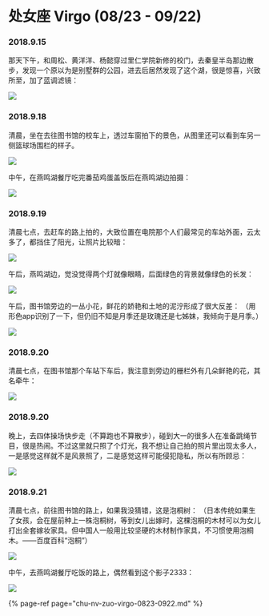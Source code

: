 # 处女座 Virgo \(08/23 - 09/22\)

### 2018.9.15

那天下午，和周松、黄洋洋、杨懿穿过里仁学院新修的校门，去秦皇半岛那边散步，发现一个原以为是别墅群的公园，进去后居然发现了这个湖，很是惊喜，兴致所至，加了蓝调滤镜：

![](../.gitbook/assets/image%20%288%29.png)

### 2018.9.18 

清晨，坐在去往图书馆的校车上，透过车窗拍下的景色，从图里还可以看到车另一侧篮球场围栏的样子。

![](../.gitbook/assets/image%20%2860%29.png)

中午，在燕鸣湖餐厅吃完番茄鸡蛋盖饭后在燕鸣湖边拍摄：

![](../.gitbook/assets/image%20%2820%29.png)

### 2018.9.19 

清晨七点，去赶车的路上拍的，大致位置在电院那个人们最常见的车站外面，云太多了，都挡住了阳光，让照片比较暗：

![](../.gitbook/assets/image%20%2811%29.png)

午后，燕鸣湖边，觉没觉得两个灯就像眼睛，后面绿色的背景就像绿色的长发：

![](../.gitbook/assets/image%20%2877%29.png)

午后，图书馆旁边的一丛小花，鲜花的娇艳和土地的泥泞形成了很大反差： （用形色app识别了一下，但仍旧不知是月季还是玫瑰还是七姊妹，我倾向于是月季。）

![](../.gitbook/assets/image%20%2875%29.png)

### 2018.9.20 

清晨七点，在图书馆那个车站下车后，我注意到旁边的栅栏外有几朵鲜艳的花，其名牵牛：

![](../.gitbook/assets/image%20%2880%29.png)

### 2018.9.20 

晚上，去四体操场快步走（不算跑也不算散步），碰到大一的很多人在准备跳绳节目，很是热闹。不过这里就只照了个灯光，我不想让自己拍的照片里出现太多人，一是感觉这样就不是风景照了，二是感觉这样可能侵犯隐私，所以有所顾忌：

![](../.gitbook/assets/image%20%2819%29.png)

### 2018.9.21 

清晨七点，前往图书馆的路上，如果我没猜错，这是泡桐树： （日本传统如果生了女孩，会在屋前种上一株泡桐树，等到女儿出嫁时，这棵泡桐的木材可以为女儿打出全套嫁妆家具。但中国人一般用比较坚硬的木材制作家具，不习惯使用泡桐木。——百度百科“泡桐”）

![](../.gitbook/assets/image%20%2815%29.png)

中午，去燕鸣湖餐厅吃饭的路上，偶然看到这个影子2333：

![](../.gitbook/assets/image%20%2841%29.png)

{% page-ref page="chu-nv-zuo-virgo-0823-0922.md" %}



